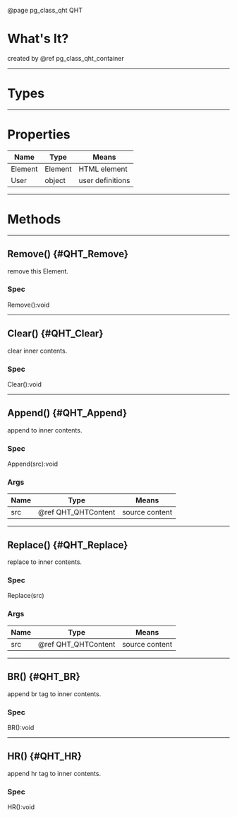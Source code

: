 ﻿@page pg_class_qht QHT

# What's It?

created by @ref pg_class_qht_container

-----
# Types

-----
# Properties

| Name | Type | Means |
|------|------|-------|
| Element | Element | HTML element |
| User | object | user definitions |

-----
# Methods

-----
## Remove() {#QHT_Remove}

remove this Element.  

### Spec

Remove():void

-----
## Clear() {#QHT_Clear}

clear inner contents.  

### Spec

Clear():void

-----
## Append() {#QHT_Append}

append to inner contents.  

### Spec

Append(src):void

### Args

| Name | Type | Means |
|------|------|-------|
| src | @ref QHT_QHTContent | source content |

-----
## Replace() {#QHT_Replace}

replace to inner contents.  

### Spec

Replace(src)

### Args

| Name | Type | Means |
|------|------|-------|
| src | @ref QHT_QHTContent | source content |

-----
## BR() {#QHT_BR}

append br tag to inner contents.  

### Spec

BR():void

-----
## HR() {#QHT_HR}

append hr tag to inner contents.  

### Spec

HR():void
